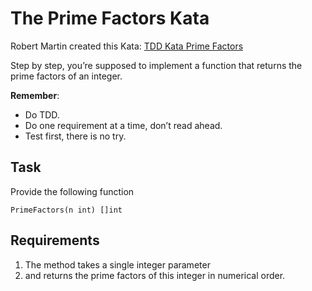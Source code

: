 # The Prime Factors Kata

Robert Martin created this Kata:
[TDD Kata Prime Factors](http://www.butunclebob.com/ArticleS.UncleBob.ThePrimeFactorsKata)

Step by step, you’re supposed to implement a function that returns the prime factors of an integer.

__Remember__:

- Do TDD.
- Do one requirement at a time, don’t read ahead.
- Test first, there is no try.

## Task

Provide the following function

    PrimeFactors(n int) []int

## Requirements

1. The method takes a single integer parameter
2. and returns the prime factors of this integer in numerical order.
